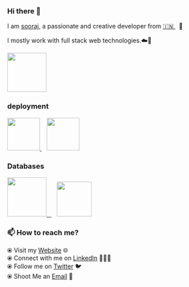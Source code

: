 ### Hi there 👋

<!--
**Sooraj-s-98/README.md** is a ✨ _special_ ✨ repository because its `README.md` (this file) appears on your GitHub profile.
-->

I am [sooraj](https://www.sooraj.tech/), a passionate and creative developer from [🇮🇳 ](https://en.wikipedia.org/wiki/India)&nbsp; 🎯

I mostly work with full stack web  technologies.☁️🚀


<p float="left">
  <a href="https://golang.org/" target="_blank" >
    <img src="https://github.com/Sooraj-s-98/README.md/blob/master/assets/aws.gif"  height="90" />
  </a>

  
### deployment
  
 <p float="left">
  <a href="https://bit.ly/2W7a91W" target="_blank" >
    <img src=""  height="75" />
  </a> &nbsp;&nbsp;
  <a href="https://aws.amazon.com/" target="_blank" >
    <img src="https://github.com/Sooraj-s-98/README.md/blob/master/assets/aws.gif"  height="75" />
  </a>
 </p>
  

### Databases
  
 <p float="left">
  <a href="https://www.postgresql.org/" target="_blank" >
    <img src="https://github.com/Sooraj-s-98/README.md/blob/master/assets/postgresql.gif" height="90" />&nbsp;&nbsp;
  </a>&nbsp;&nbsp;
  <a href="https://www.mongodb.com/" target="_blank" >
    <img src="https://github.com/Sooraj-s-98/README.md/blob/master/assets/mongo.gif" height="80" />
  </a>
</p>

### 📫 How to reach me? 

  ⦿ Visit my [Website](https://www.sooraj.tech) 🌐 <br>
  ⦿ Connect with me on [LinkedIn](https://www.linkedin.com/in/sooraj-s-055a18190/) 👨🏻‍💻 <br>
  ⦿ Follow me on [Twitter](https://twitter.com/) 🐦 <br>
  ⦿ Shoot Me an [Email](mailto:sooraj1998ayiroor@gmail.com) 💌 <br>

